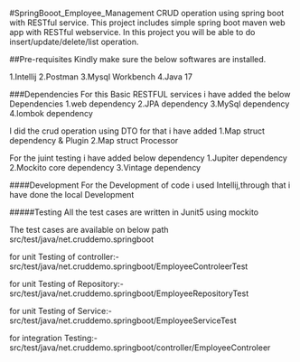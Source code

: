 #SpringBooot_Employee_Management
CRUD operation using spring boot with RESTful service. This project includes simple spring boot maven web app with RESTful webservice. In this project you will be able to do insert/update/delete/list operation.

##Pre-requisites
Kindly make sure the below softwares are installed.

1.Intellij 2.Postman 3.Mysql Workbench 4.Java 17

###Dependencies
For this Basic RESTFUL services i have added the below Dependencies 1.web dependency 2.JPA dependency 3.MySql dependency 4.lombok dependency

I did the crud operation using DTO for that i have added 1.Map struct dependency & Plugin 2.Map struct Processor

For the juint testing i have added below dependency 1.Jupiter dependency 2.Mockito core dependency 3.Vintage dependency

####Development
For the Development of code i used Intellij,through that i have done the local Development

#####Testing
All the test cases are written in Junit5 using mockito

The test cases are available on below path src/test/java/net.cruddemo.springboot

for unit Testing of controller:- src/test/java/net.cruddemo.springboot/EmployeeControleerTest

for unit Testing of Repository:- src/test/java/net.cruddemo.springboot/EmployeeRepositoryTest

for unit Testing of Service:- src/test/java/net.cruddemo.springboot/EmployeeServiceTest

for integration Testing:- src/test/java/net.cruddemo.springboot/controller/EmployeeControleer
